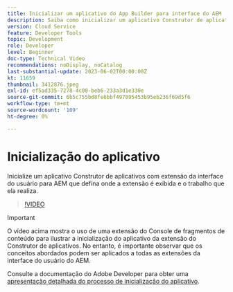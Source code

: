 ```yaml
---
title: Inicializar um aplicativo do App Builder para interface do AEM
description: Saiba como inicializar um aplicativo Construtor de aplicativos com extensão da interface do usuário para AEM que defina onde a extensão é exibida e o trabalho que ela realiza.
version: Cloud Service
feature: Developer Tools
topic: Development
role: Developer
level: Beginner
doc-type: Technical Video
recommendations: noDisplay, noCatalog
last-substantial-update: 2023-06-02T00:00:00Z
kt: 11659
thumbnail: 3412876.jpeg
exl-id: ef5ad335-7278-4c00-beb6-233a3d1e330e
source-git-commit: 6b5c755bd8fe6bbf497895453b95eb236f69d5f6
workflow-type: tm+mt
source-wordcount: '109'
ht-degree: 0%

---
```


# Inicialização do aplicativo

Inicialize um aplicativo Construtor de aplicativos com extensão da interface do usuário para AEM que defina onde a extensão é exibida e o trabalho que ela realiza.

>[!VIDEO](https://video.tv.adobe.com/v/3412876?quality=12&learn=on)

>[!IMPORTANT]
>
> O vídeo acima mostra o uso de uma extensão do Console de fragmentos de conteúdo para ilustrar a inicialização do aplicativo da extensão do Construtor de aplicativos. No entanto, é importante observar que os conceitos abordados podem ser aplicados a todas as extensões da interface do usuário do AEM.

Consulte a documentação do Adobe Developer para obter uma [apresentação detalhada do processo de inicialização do aplicativo](https://developer.adobe.com/uix/docs/services/aem-cf-console-admin/code-generation/#launch-code-generation-during-project-initialization).
